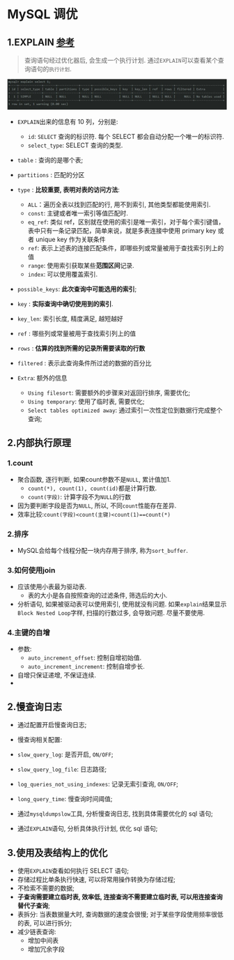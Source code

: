 # MySQL 调优

## 1.EXPLAIN [参考](https://www.cnblogs.com/xuanzhi201111/p/4175635.html)

> 查询语句经过优化器后, 会生成一个执行计划. 通过`EXPLAIN`可以查看某个查询语句的`执行计划`.

![explain](./image/explain.jpg)

- `EXPLAIN`出来的信息有 10 列，分别是:
  - `id`: `SELECT` 查询的标识符. 每个 SELECT 都会自动分配一个唯一的标识符.
  - `select_type`: SELECT 查询的类型.
- `table` : 查询的是哪个表;
- `partitions` : 匹配的分区
- `type` : **比较重要, 表明对表的访问方法**:
  - `ALL`：遍历全表以找到匹配的行, 用不到索引, 其他类型都能使用索引.
  - `const`: 主键或者唯一索引等值匹配时.
  - `eq_ref`: 类似 ref，区别就在使用的索引是唯一索引，对于每个索引键值，表中只有一条记录匹配，简单来说，就是多表连接中使用 primary key 或者 unique key 作为关联条件
  - `ref`: 表示上述表的连接匹配条件，即哪些列或常量被用于查找索引列上的值
  - `range`: 使用索引获取某些**范围区间**记录.
  - `index`: 可以使用覆盖索引.
- `possible_keys`: **此次查询中可能选用的索引**;
- `key` : **实际查询中确切使用到的索引**.
- `key_len`: 索引长度, 精度满足, 越短越好
- `ref` : 哪些列或常量被用于查找索引列上的值
- `rows` : **估算的找到所需的记录所需要读取的行数**
- `filtered` : 表示此查询条件所过滤的数据的百分比
- `Extra`: 额外的信息

  - `Using filesort`: 需要额外的步骤来对返回行排序, 需要优化;
  - `Using temporary`: 使用了临时表, 需要优化;
  - `Select tables optimized away`: 通过索引一次性定位到数据行完成整个查询;

## 2.内部执行原理

### 1.count

- 聚合函数, 逐行判断, 如果count参数不是`NULL`, 累计值加1.
    - `count(*), count(1), count(id)`都是计算行数.
    - `count(字段)`: 计算字段不为`NULL`的行数
- 因为要判断字段是否为`NULL`, 所以, 不同`count`性能存在差异. 
- 效率比较:`count(字段)<count(主键)<count(1)==count(*)`

### 2.排序

- MySQL会给每个线程分配一块内存用于排序, 称为`sort_buffer`.

### 3.如何使用join

- 应该使用小表最为驱动表.
    - 表的大小是各自按照查询的过滤条件, 筛选后的大小.
- 分析语句, 如果被驱动表可以使用索引, 使用就没有问题. 如果`explain`结果显示`Block Nested Loop`字样, 扫描的行数过多, 会导致问题. 尽量不要使用.

### 4.主键的自增

- 参数:
    - `auto_increment_offset`: 控制自增初始值.
    - `auto_increment_increment`: 控制自增步长.
- 自增只保证递增, 不保证连续.
- 

## 2.慢查询日志

- 通过配置开启慢查询日志;
- 慢查询相关配置:

- `slow_query_log`: 是否开启, `ON/OFF`;

- `slow_query_log_file`: 日志路径;

- `log_queries_not_using_indexes`: 记录无索引查询, `ON/OFF`;

- `long_query_time`: 慢查询时间阈值;
- 通过`mysqldumpslow`工具, 分析慢查询日志, 找到具体需要优化的 sql 语句;
- 通过`EXPLAIN`语句, 分析具体执行计划, 优化 sql 语句;

## 3.使用及表结构上的优化

- 使用`EXPLAIN`查看如何执行 SELECT 语句;
- 存储过程比单条执行快速, 可以将常用操作转换为存储过程;
- 不检索不需要的数据;
- **子查询需要建立临时表, 效率低, 连接查询不需要建立临时表, 可以用连接查询替代子查询**;
- 表拆分: 当表数据量大时, 查询数据的速度会很慢; 对于某些字段使用频率很低的表, 可以进行拆分;
- 减少链表查询:
  - 增加中间表
  - 增加冗余字段



